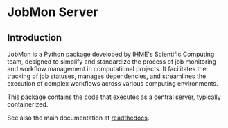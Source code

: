 # JobMon Server

## Introduction

JobMon is a Python package developed by IHME's Scientific Computing team,
designed to simplify and standardize the process of job monitoring and
workflow management in computational projects.
It facilitates the tracking of job statuses, manages dependencies,
and streamlines the execution of complex workflows across various computing environments.

This package contains the code that executes as a central server, typically containerized. 

See also the main documentation at [readthedocs](https://jobmon.readthedocs.io/en/latest/#).
